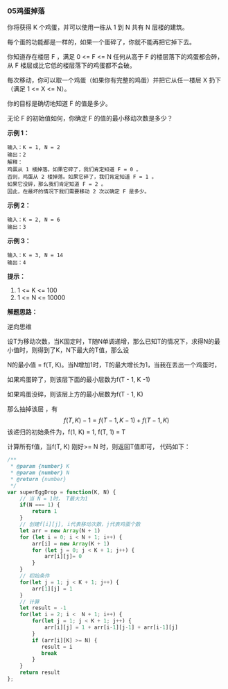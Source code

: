 ### 05鸡蛋掉落

你将获得 K 个鸡蛋，并可以使用一栋从 1 到 N  共有 N 层楼的建筑。

每个蛋的功能都是一样的，如果一个蛋碎了，你就不能再把它掉下去。

你知道存在楼层 F ，满足 0 <= F <= N 任何从高于 F 的楼层落下的鸡蛋都会碎，从 F 楼层或比它低的楼层落下的鸡蛋都不会破。

每次移动，你可以取一个鸡蛋（如果你有完整的鸡蛋）并把它从任一楼层 X 扔下（满足 1 <= X <= N）。

你的目标是确切地知道 F 的值是多少。

无论 F 的初始值如何，你确定 F 的值的最小移动次数是多少？

 

**示例 1：**

```
输入：K = 1, N = 2
输出：2
解释：
鸡蛋从 1 楼掉落。如果它碎了，我们肯定知道 F = 0 。
否则，鸡蛋从 2 楼掉落。如果它碎了，我们肯定知道 F = 1 。
如果它没碎，那么我们肯定知道 F = 2 。
因此，在最坏的情况下我们需要移动 2 次以确定 F 是多少。
```


**示例 2：**

```
输入：K = 2, N = 6
输出：3
```

**示例 3：**

```
输入：K = 3, N = 14
输出：4
```

**提示：**

1. 1 <= K <= 100
2. 1 <= N <= 10000

**解题思路：**

逆向思维

设T为移动次数，当K固定时，T随N单调递增，那么已知T的情况下，求得N的最小值时，则得到了K，N下最大的T值，那么设

N的最小值 = f(T, K)。当N增加1时，T的最大增长为1，当我在丢出一个鸡蛋时，

如果鸡蛋碎了，则该层下面的最小层数为f(T - 1,  K -1) 

如果鸡蛋没碎，则该层上方的最小层数为f(T - 1, K)

那么抽掉该层 ，有
$$
f(T, K) - 1 = f(T - 1,  K -1) + f(T - 1, K)
$$
该递归的初始条件为，f(1, K)   =  1,  f(T, 1)  =  T

计算所有f值，当f(T, K)  刚好>= N 时，则返回T值即可， 代码如下：

```javascript
/**
 * @param {number} K
 * @param {number} N
 * @return {number}
 */
var superEggDrop = function(K, N) {
    // 当 N = 1时， T最大为1
    if(N === 1) {
        return 1
    }
    // 创建f[i][j], i代表移动次数，j代表鸡蛋个数
    let arr = new Array(N + 1)
	for (let i = 0; i < N + 1; i++) {
		arr[i] = new Array(K + 1)
        for (let j = 0; j < K + 1; j++) {
			arr[i][j]= 0
		}
    }
    // 初始条件
    for(let j = 1; j < K + 1; j++) {
        arr[1][j] = 1
    }
    // 计算
    let result = -1
    for(let i = 2; i <  N + 1; i++) {
        for(let j = 1; j < K + 1; j++) {
            arr[i][j] = 1 + arr[i-1][j-1] + arr[i-1][j]
        }
        if (arr[i][K] >= N) {
           result = i
           break 
        }
    } 
    return result
};
```

